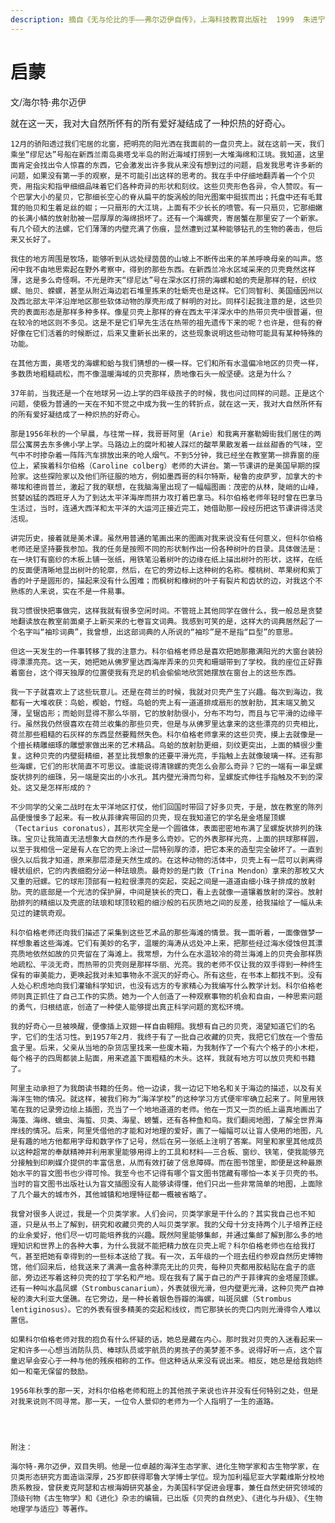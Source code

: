 ```yaml
---
description: 摘自《无与伦比的手——弗尔迈伊自传》，上海科技教育出版社  1999  朱进宁、方玉珍译  荐稿人    潘涛　　原载于《成长文摘》2001年第四辑
---
```


# 启蒙

文/海尔特·弗尔迈伊

就在这一天，我对大自然所怀有的所有爱好凝结成了一种炽热的好奇心。  
  
    12月的骄阳透过我们宅居的北窗，把明亮的阳光洒在我面前的一盘贝壳上。就在这前一天，我们乘坐“缪尼达”号船在新西兰南岛奥塔戈半岛的附近海域打捞到一大堆海绵和江珧。我知道，这里面肯定会找出令人惊喜的东西，它会激发出许多我从来没有想到过的问题，启发我思考许多新的问题，如果没有第一手的观察，是不可能引出这样的思考的。我在手中仔细地翻弄着一个个贝壳，用指尖和指甲细细品味着它们各种奇异的形状和刻纹。这些贝壳形色各异，令人赞叹。有一个巴掌大小的星贝，它那细长空心的脊从扁平的旋涡般的阳光图案中挺拔而出；托盘中还有毛茸茸的贻贝和生着足丝的蚶；一只扇形的大江珧，上面有不少长长的喷管。有一只扇贝，它那细嫩的长满小鳞的放射肋被一层厚厚的海绵损坏了。还有一个海螺壳，寄居蟹在那里安了一个新家。有几个硕大的法螺，它们薄薄的内壁充满了伤痕，显然遭到过某种能够钻孔的生物的袭击，但后来又长好了。  
  
    我住的地方周围是牧场，能够听到从远处绿茵茵的山坡上不断传出来的羊羔呼唤母亲的叫声。悠闲中我不由地思索起在野外考察中，得到的那些东西。在新西兰冷水区域采来的贝壳竟然这样薄，这是多么奇怪啊。不光是昨天“缪尼达”号在深水区打捞的海螺和蛤的壳是那样的轻，织纹螺、贻贝、蝾螺，甚至从附近海边岩石堆里拣来的牡蛎壳也是这样。它们同智利、美国缅因州以及西北部太平洋沿岸地区那些软体动物的厚壳形成了鲜明的对比。同样引起我注意的是，这些贝壳的表面形态是那样多种多样。像星贝壳上那样的脊在西太平洋深水中的热带贝壳中很普遍，但在较冷的地区则不多见。这是不是它们早先生活在热带的祖先遗传下来的呢？也许是，但有的脊好像在它们活着的时候断过，后来又重新长出来的，这些现象说明这些动物可能具有某种特殊的功能。  
  
    在其他方面，奥塔戈的海螺和蛤与我们猜想的一模一样。它们和所有水温偏冷地区的贝壳一样，多数质地粗糙疏松，而不像温暖海域的贝壳那样，质地像石头一般坚硬。这是为什么？  
  
    37年前，当我还是一个在地球另一边上学的四年级孩子的时候，我也问过同样的问题。正是这个问题，使极为普通的一天在不知不觉之中成为我一生的转折点，就在这一天，我对大自然所怀有的所有爱好凝结成了一种炽热的好奇心。  
  
    那是1956年秋的一个早晨，与往常一样，我哥哥阿里（Arie）和我离开塞勒姆街我们居住的两层公寓房去东多佛小学上学。马路边上的腐叶和被人踩烂的酸苹果散发着一丝丝甜香的气味，空气中不时掺杂着一阵阵汽车排放出来的呛人烟气。不到5分钟，我已经坐在教室第一排靠窗的座位上，紧挨着科尔伯格（Caroline colberg）老师的大讲台。第一节课讲的是美国早期的探险家。这些探险家以及他们所征服的地方，例如墨西哥的科尔特斯，秘鲁的皮萨罗，加拿大的卡蒂埃和德尚普兰，激起了我的联想，在我脑海里出现了一幅幅图画：茂密的从林，陡峭的山峰，贫婪凶猛的西班牙人为了到达太平洋海岸而拼力攻打着巴拿马。科尔伯格老师年轻时曾在巴拿马生活过，当时，连通大西洋和太平洋的大运河正接近完工，她借助那一段经历把这节课讲得活灵活现。  
  
    讲完历史，接着就是美术课。虽然用普通的笔画出来的图画对我来说没有任何意义，但科尔伯格老师还是坚持要我参加。我的任务是按照不同的形状制作出一份各种树叶的目录。具体做法是：在一块钉有窗纱的木板上铺一张纸，用铁笔沿着树叶的边缘在纸上描出树叶的形状，这样，在纸的反面便清晰地显出树叶的轮廓，然后，在它的旁边标上这种树的名称。樱桃树、苹果树和紫丁香的叶子是圆形的，描起来没有什么困难；而枫树和橡树的叶子有裂片和齿状的边，对我这个不熟练的人来说，实在不是一件易事。  
  
    我习惯很快把事做完，这样我就有很多空闲时间。不管班上其他同学在做什么，我一般总是贪婪地翻读放在教室前面桌子上新买来的七卷盲文词典。我感到可笑的是，这样大的词典居然起了一个名字叫“袖珍词典”，我曾想，出这部词典的人所说的“袖珍”是不是指“巨型”的意思。  
  
    但这一天发生的一件事转移了我的注意力。科尔伯格老师总是喜欢把她那撒满阳光的大窗台装扮得漂漂亮亮。这一天，她把她从佛罗里达西海岸弄来的贝壳和珊瑚带到了学校。我的座位正好靠着窗台，这个得天独厚的位置使我有充足的机会偷偷地欣赏她摆放在窗台上的这些东西。  
  
    我一下子就喜欢上了这些玩意儿。还是在荷兰的时候，我就对贝壳产生了兴趣。每次到海边，我都有一大堆收获：鸟蛤，楔蛤，竹蛏。鸟蛤的壳上有一道道排成扇形的放射肋，其末端又脆又薄，呈锯齿形；而蛤则显得不那么华丽，它的放射肋很小，分布不均匀，而且与它平滑的边缘平行。虽然我仍然很喜欢在荷兰收集的那些贝壳，但是与从佛罗里达拿来的这些漂亮的贝壳相比，荷兰那些粗糙的石灰样的东西显然要黯然失色。科尔伯格老师拿来的这些贝壳，摸上去就像是一个擅长精雕细琢的雕塑家做出来的艺术精品。鸟蛤的放射肋更细，刻纹更突出，上面的鳞很少重复。这种贝壳的内壁挺精细，甚至比我想象的还要平滑光亮，手指触上去就像玻璃一样。还有那些海螺，它们的形状简直不可思议。谁能说得清锦螺的壳怎么会那么奇异？它的一端有一串呈螺旋状排列的细珠，另一端是突出的小水孔。其内壁光滑而匀称，呈螺旋式伸往手指触及不到的深处。这又是怎样形成的？  
  
    不少同学的父亲二战时在太平洋地区打仗，他们回国时带回了好多贝壳，于是，放在教室的陈列品便慢慢多了起来。有一枚从菲律宾带回的贝壳，现在我知道它的学名是金塔屋顶螺（Tectarius coronatus），其形状完全是一个圆锥体，表面密密地布满了呈螺旋状排列的珠珠。宝贝让我简直无法想象大自然的杰作是多么奇妙。它的外表那样光亮，上面的拱球那样圆，以至于我相信一定是有人在它的壳上涂过一层特别厚的漆，把它本来的造型完全破坏了。一直到很久以后我才知道，原来那层漆是天然生成的。在这种动物的活体中，贝壳上有一层可以剥离得幔状组织，它的内表细胞分泌一种珐琅质。最奇妙的是门敦（Trina Mendon）拿来的那枚又大又重的冠螺。它的球形顶部有一粒粒很漂亮的突起，突起之间是一道道由细小珠子排成的放射肋。壳的底部是一个光洁的保护屏，中间是狭长的壳口，看上去就像一道镶着放射的深谷。放射肋排列的精细以及壳底的珐琅和球顶较粗的细沙般的石灰质地之间的反差，给我描绘了一幅从未见过的建筑奇观。  
  
    科尔伯格老师还向我们描述了采集到这些艺术品的那些海滩的情景。我一面听着，一面像做梦一样想象着这些海滩。它们有美妙的名字，温暖的海涛从远处冲上来，把那些经过海水侵蚀但其漂亮质地依然如故的贝壳留在了海滩上。我常想，为什么在水温较冷的荷兰海滩上的贝壳会那样质地疏松、平淡无奇，而热带的贝壳则是那样华丽、光亮。我的老师不仅让我的双手得到一种终生保有的审美能力，更唤起我对未知事物永不泯灭的好奇心。所有这些，在书本上都找不到。没有人处心积虑地向我们灌输科学知识，也没有远方的专家精心为我编写什么教学计划。科尔伯格老师则真正抓住了自己工作的实质。她为一个人创造了一种观察事物的机会和自由，一种思索问题的勇气，归根结底，创造了一种使人能够提出真正科学问题的宽松环境。  
  
    我的好奇心一旦被唤醒，便像插上双翅一样自由翱翔。我想有自己的贝壳，渴望知道它们的名字，它们的生活习性。到1957年2月．我终于有了一批自己收藏的贝壳，我把它们放在一个雪茄盒子里。后来，父亲从当地的杂货店里找来一些废木箱，为我制作了一个有六个格子的小木柜，每个格子的四周都装上贴面，用来遮盖下面粗糙的木头。这样，我就有地方可以放贝壳和书籍了。  
  
    阿里主动承担了为我朗读书籍的任务。他一边读，我一边记下地名和关于海边的描述，以及有关海洋生物的情况。就这样，被我们称为“海洋学校”的这种学习方式便牢牢确立起来了。阿里用铁笔在我的记录旁边绘上插图，充当了一个地地道道的老师。他在一页又一页的纸上逼真地画出了海藻、海绵、蠕虫、海蜇、贝类、海星、螃蟹，还有各种鱼和鸟。我们翻阅地图，了解全世界海岸线的情况。后来，阿里凭借他的才能和对地理的爱好，画了一幅幅可以让盲人使用的地图，凡是有趣的地方他都用字母和数字作了记号，然后在另一张纸上注明了答案。阿里和家里其他成员以这种超常的奉献精神并利用家里能够用得上的工具和材料——三合板、窗纱、铁笔，使我能够充分接触到印刷媒介提供的丰富信息，从而有效打破了信息障碍。而在图书馆里，即便是这种最原始水平的盲文图书也少得可怜。我至今也不记得有哪个盲文图书馆藏有哪怕一本关于贝壳的书。当时的盲文图书出版社认为盲文插图没有人能够读得懂，他们只出一些非常简单的地图，上面除了几个最大的城市外，其他城镇和地理特征都一概被省略了。  
  
    我曾对很多人说过，我是一个贝类学家。人们会问，贝类学家是干什么的？其实我自己也不知道，只是从书上了解到，研究和收藏贝壳的人叫贝类学家。我的父母十分支持两个儿子培养正经的业余爱好，他们尽一切可能培养我的兴趣。既然阿里能够集邮，并通过集邮了解到那么多的地理知识和世界上的各种大事，为什么我就不能把精力放在贝壳上呢？科尔伯格老师也在给我打气，甚至把她有幸得到的一些标本送给了我。有一次，五年级的一个班去纽约参观自然历史博物馆，他们回来后，给我送来了满满一盒各种漂亮无比的贝壳，每种贝壳都用胶粘贴在盒子的底部，旁边还写着这种贝壳的拉丁学名和产地。现在我有了属于自己的产于菲律宾的金塔屋顶螺。还有一种叫水晶凤螺（Strombuscanarium），外表就很光滑，但内壁更光滑，这种贝壳产自神秘的澳大利亚大堡礁。在它旁边，是一种长着银色唇瓣的海螺，叫斑凤螺（Strombus lentiginosus）。它的外表有很多精美的突起和线纹，而它那狭长的壳口内则光滑得令人难以置信。  
  
    如果科尔伯格老师对我的抱负有什么怀疑的话，她总是藏在内心。那时我对贝壳的入迷看起来一定和许多一心想当消防队员、棒球队员或宇航员的男孩子的美梦差不多。说得好听一点，这个盲童迟早会安心于一种与他的残疾相称的工作。但这种话从来没有说出来。相反，她总是给我始终如一和毫无保留的鼓励。  
  
    1956年秋季的那一天，对科尔伯格老师和班上的其他孩子来说也许并没有任何特别之处，但是对我来说则不同寻常。那一天，一位令人景仰的老师为一个人指明了一生的道路。  
  
    

  
    附注：

    海尔特-弗尔迈伊，双目失明。他是一位卓越的海洋生态学家、进化生物学家和古生物学家，在贝类形态研究方面造诣深厚，25岁即获得耶鲁大学博士学位。现为加利福尼亚大学戴维斯分校地质系教授，曾获麦克阿瑟和古根海姆研究基金，为美国科学促进会理事，兼任自然史研究领域的顶级刊物《古生物学》和《进化》杂志的编辑，已出版《贝壳的自然史》、《进化与升级》、《生物地理学与适应》等著作。

